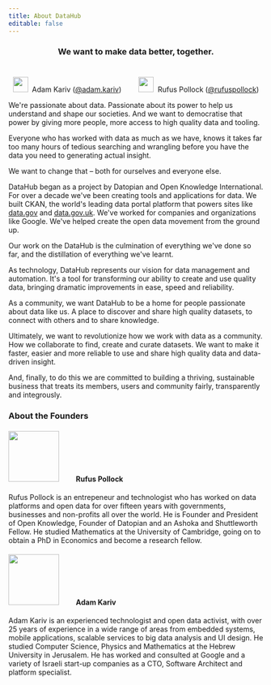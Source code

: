 ```yaml
---
title: About DataHub
editable: false
---
```


<h3 style="text-align: center; margin-bottom: 40px;">
We want to make data better, together.
</h3>

<div style="text-align: center;">

  <img src="https://www.gravatar.com/avatar/cd511289b5773fff5e7efe328846eef3?s=300" class="avatar img-circle img-responsive" style="margin: 0; margin-right: 4px; width: 30px;" /> Adam Kariv ([@adam.kariv](/adam.kariv))
  <img src="https://www.gravatar.com/avatar/36661def37f62e4130670ab75e06465a?s=300" class="avatar img-circle img-responsive" style="margin: 0 4px 0 30px; width: 30px;" /> Rufus Pollock ([@rufuspollock](/rufuspollock))

</div>

We're passionate about data. Passionate about its power to help us understand and shape our societies. And we want to democratise that power by giving more people, more access to high quality data and tooling.

Everyone who has worked with data as much as we have, knows it takes far too many hours of tedious searching and wrangling before you have the data you need to generating actual insight. 

We want to change that – both for ourselves and everyone else.

DataHub began as a project by Datopian and Open Knowledge International. For over a decade we've been creating tools and applications for data. We built CKAN, the world's leading data portal platform that powers sites like [data.gov](http://data.gov/) and [data.gov.uk](http://data.gov.uk/). We've worked for companies and organizations like Google. We've helped create the open data movement from the ground up.

Our work on the DataHub is the culmination of everything we've done so far, and the distillation of everything we've learnt.

As technology, DataHub represents our vision for data management and automation. It's a tool for transforming our ability to create and use quality data, bringing dramatic improvements in ease, speed and reliability.

As a community, we want DataHub to be a home for people passionate about data like us. A place to discover and share high quality datasets, to connect with others and to share knowledge.

Ultimately, we want to revolutionize how we work with data as a community. How we collaborate to find, create and curate datasets. We want to make it faster, easier and more reliable to use and share high quality data and data-driven insight.

And, finally, to do this we are committed to building a thriving, sustainable business that treats its members, users and community fairly, transparently and integrously.


### About the Founders

<h4>
  <img src="https://www.gravatar.com/avatar/36661def37f62e4130670ab75e06465a?s=300" class="avatar img-circle img-responsive" style="margin: 0; margin-right: 30px; width: 100px;" /> Rufus Pollock
</h4>

Rufus Pollock is an entrepeneur and technologist who has worked on data platforms and open data for over fifteen years with governments, businesses and non-profits all over the world. He is Founder and President of Open Knowledge, Founder of Datopian and an Ashoka and Shuttleworth Fellow. He studied Mathematics at the University of Cambridge, going on to obtain a PhD in Economics and become a research fellow.

<h4>
  <img src="https://www.gravatar.com/avatar/cd511289b5773fff5e7efe328846eef3?s=300" class="avatar img-circle img-responsive" style="margin: 0; margin-right: 30px; width: 100px;" /> Adam Kariv
</h4>

Adam Kariv is an experienced technologist and open data activist, with over 25 years of experience in a wide range of areas from embedded systems, mobile applications, scalable services to big data analysis and UI design. He studied Computer Science, Physics and Mathematics at the Hebrew University in Jerusalem. He has worked and consulted at Google and a variety of Israeli start-up companies as a CTO, Software Architect and platform specialist.

